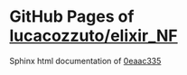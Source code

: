 GitHub Pages of [lucacozzuto/elixir_NF](https://github.com/lucacozzuto/elixir_NF.git)
===
Sphinx html documentation of [0eaac335](https://github.com/lucacozzuto/elixir_NF/tree/0eaac33512615755d6a9dfb16c2fede29d06b767)
